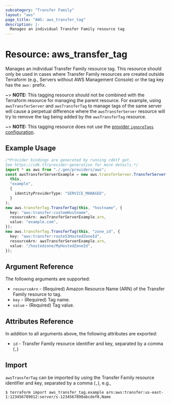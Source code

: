 ```yaml
---
subcategory: "Transfer Family"
layout: "aws"
page_title: "AWS: aws_transfer_tag"
description: |-
  Manages an individual Transfer Family resource tag
---
```


# Resource: aws\_transfer\_tag

Manages an individual Transfer Family resource tag. This resource should only be used in cases where Transfer Family resources are created outside Terraform (e.g., Servers without AWS Management Console) or the tag key has the `aws:` prefix.

\~> **NOTE:** This tagging resource should not be combined with the Terraform resource for managing the parent resource. For example, using `awsTransferServer` and `awsTransferTag` to manage tags of the same server will cause a perpetual difference where the `awsTransferServer` resource will try to remove the tag being added by the `awsTransferTag` resource.

\~> **NOTE:** This tagging resource does not use the [provider `ignoreTags` configuration](/docs/providers/aws/index.html#ignore_tags).

## Example Usage

```typescript
/*Provider bindings are generated by running cdktf get.
See https://cdk.tf/provider-generation for more details.*/
import * as aws from "./.gen/providers/aws";
const awsTransferServerExample = new aws.transferServer.TransferServer(
  this,
  "example",
  {
    identityProviderType: "SERVICE_MANAGED",
  }
);
new aws.transferTag.TransferTag(this, "hostname", {
  key: "aws:transfer:customHostname",
  resourceArn: awsTransferServerExample.arn,
  value: "example.com",
});
new aws.transferTag.TransferTag(this, "zone_id", {
  key: "aws:transfer:route53HostedZoneId",
  resourceArn: awsTransferServerExample.arn,
  value: "/hostedzone/MyHostedZoneId",
});

```

## Argument Reference

The following arguments are supported:

* `resourceArn` - (Required) Amazon Resource Name (ARN) of the Transfer Family resource to tag.
* `key` - (Required) Tag name.
* `value` - (Required) Tag value.

## Attributes Reference

In addition to all arguments above, the following attributes are exported:

* `id` - Transfer Family resource identifier and key, separated by a comma (`,`)

## Import

`awsTransferTag` can be imported by using the Transfer Family resource identifier and key, separated by a comma (`,`), e.g.,

```console
$ terraform import aws_transfer_tag.example arn:aws:transfer:us-east-1:123456789012:server/s-1234567890abcdef0,Name
```
